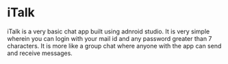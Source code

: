 # iTalk
iTalk is a very basic chat app built using adnroid studio. It is very simple wherein you can login with your mail id and any password greater than 7 characters.
It is more like a group chat where anyone with the app can send and receive messages.
